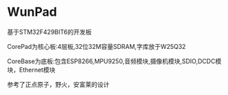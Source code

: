 # WunPad
基于STM32F429BIT6的开发板


CorePad为核心板:4层板,32位32M容量SDRAM,字库放于W25Q32

CoreBase为底板:包含ESP8266,MPU9250,音频模块,摄像机模块,SDIO,DCDC模块，Ethernet模块

参考了正点原子，野火，安富莱的设计
